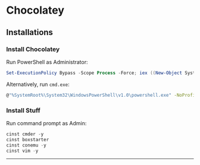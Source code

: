 # Chocolatey

## Installations

### Install Chocolatey

Run PowerShell as Administrator:

``` powershell
Set-ExecutionPolicy Bypass -Scope Process -Force; iex ((New-Object System.Net.WebClient).DownloadString('https://chocolatey.org/install.ps1'))
```

Alternatively, run `cmd.exe`:

``` bash
@"%SystemRoot%\System32\WindowsPowerShell\v1.0\powershell.exe" -NoProfile -InputFormat None -ExecutionPolicy Bypass -Command "iex ((New-Object System.Net.WebClient).DownloadString('https://chocolatey.org/install.ps1'))" && SET "PATH=%PATH%;%ALLUSERSPROFILE%\chocolatey\bin"
```

### Install Stuff

Run command prompt as Admin:

``` powershell
cinst cmder -y
cinst boxstarter
cinst conemu -y
cinst vim -y
```

---
